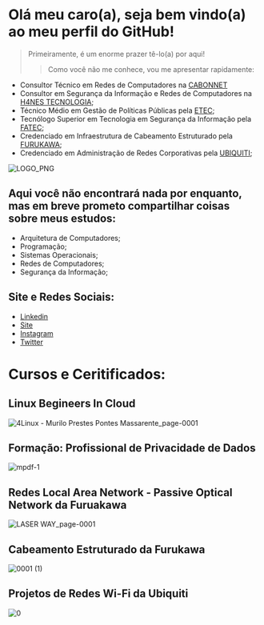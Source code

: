 

<!--
**muriloprestes13/muriloprestes13** is a ✨ _special_ ✨ repository because its `README.md` (this file) appears on your GitHub profile.

Here are some ideas to get you started:

- 🔭 I’m currently working on ...
- 🌱 I’m currently learning ...
- 👯 I’m looking to collaborate on ...
- 🤔 I’m looking for help with ...
- 💬 Ask me about ...
- 📫 How to reach me: ...
- 😄 Pronouns: ...
- ⚡ Fun fact: ...
-->
# Olá meu caro(a), seja bem vindo(a) ao meu perfil do GitHub!
> Primeiramente, é um enorme prazer tê-lo(a) por aqui!
>> Como você não me conhece, vou me apresentar rapidamente:

- Consultor Técnico em Redes de Computadores na [CABONNET](https://www.cabonnet.com.br/)
- Consultor em Segurança da Informação e Redes de Computadores na [H4NES TECNOLOGIA](https://h4nes.com/);
- Técnico Médio em Gestão de Políticas Públicas pela [ETEC](http://www.etec.sp.gov.br/view/Default.aspx);
- Tecnólogo Superior em Tecnologia em Segurança da Informação pela [FATEC](https://www.fatecourinhos.edu.br/);
- Credenciado em Infraestrutura de Cabeamento Estruturado pela [FURUKAWA](https://www.furukawalatam.com/pt-br/);
- Credenciado em Administração de Redes Corporativas pela [UBIQUITI](https://www.ui.com/);

![LOGO_PNG](https://user-images.githubusercontent.com/68307574/87491111-a1418b80-c61d-11ea-98dd-bd943a5ca412.png)
## Aqui você não encontrará nada por enquanto, mas em breve prometo compartilhar coisas sobre meus estudos:

- Arquitetura de Computadores;
- Programação;
- Sistemas Operacionais;
- Redes de Computadores;
- Segurança da Informação;

## Site e Redes Sociais:

- [Linkedin](https://www.linkedin.com/in/muriloprestes13)
- [Site](https://www.h4nes.com)
- [Instagram](https://www.instagram.com/muriloprestes13/)
- [Twitter](https://twitter.com/MuriloPrestes13)

# Cursos e Ceritificados:
## Linux Begineers In Cloud
![4Linux - Murilo Prestes Pontes Massarente_page-0001](https://user-images.githubusercontent.com/68307574/87492824-ccc67500-c621-11ea-947a-0f39a3a3e5d5.jpg)

## Formação: Profissional de Privacidade de Dados
![mpdf-1](https://user-images.githubusercontent.com/68307574/87493208-abb25400-c622-11ea-93da-e0690b679bd8.jpg)

## Redes Local Area Network - Passive Optical Network da Furuakawa
![LASER WAY_page-0001](https://user-images.githubusercontent.com/68307574/87494374-35fbb780-c625-11ea-9470-1cf343bb8eab.jpg)

## Cabeamento Estruturado da Furukawa
![0001 (1)](https://user-images.githubusercontent.com/68307574/87494226-d9000180-c624-11ea-8f48-3275125f2d65.jpg)

## Projetos de Redes Wi-Fi da Ubiquiti
![0](https://user-images.githubusercontent.com/68307574/87493390-18c5e980-c623-11ea-8625-1a892a08846a.jpg)



